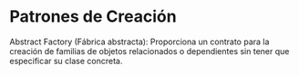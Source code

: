 # Patrones de Creación

Abstract Factory (Fábrica abstracta): Proporciona un contrato para la creación 
de familias de objetos relacionados o dependientes sin tener que especificar su clase 
concreta.
